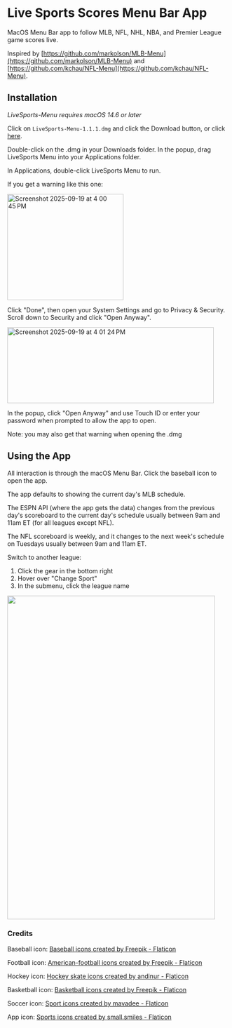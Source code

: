 <!-- Author: Zachary Kornbluth -->
<!-- GitHub: github.com/zkornbluth -->
# Live Sports Scores Menu Bar App
MacOS Menu Bar app to follow MLB, NFL, NHL, NBA, and Premier League game scores live. 

Inspired by [https://github.com/markolson/MLB-Menu](https://github.com/markolson/MLB-Menu) and [https://github.com/kchau/NFL-Menu](https://github.com/kchau/NFL-Menu).

## Installation
*LiveSports-Menu requires macOS 14.6 or later*

Click on `LiveSports-Menu-1.1.1.dmg` and click the Download button, or click [here](https://github.com/zkornbluth/LiveSports-Menu/releases/download/v1.1.1/LiveSports-Menu.1.1.1.dmg).

Double-click on the .dmg in your Downloads folder. In the popup, drag LiveSports Menu into your Applications folder.

In Applications, double-click LiveSports Menu to run.

If you get a warning like this one:

<img width="265" height="242" alt="Screenshot 2025-09-19 at 4 00 45 PM" src="https://github.com/user-attachments/assets/68e4cfc1-7c78-4004-885c-56206cd015a6" />

Click "Done", then open your System Settings and go to Privacy & Security. Scroll down to Security and click "Open Anyway". 

<img width="471" height="173" alt="Screenshot 2025-09-19 at 4 01 24 PM" src="https://github.com/user-attachments/assets/4efccec7-fd95-4d2f-ac8c-8011e3fe40b0" />

In the popup, click "Open Anyway" and use Touch ID or enter your password when prompted to allow the app to open.

Note: you may also get that warning when opening the .dmg

## Using the App
All interaction is through the macOS Menu Bar. Click the baseball icon to open the app.

The app defaults to showing the current day's MLB schedule. 

The ESPN API (where the app gets the data) changes from the previous day's scoreboard to the current day's schedule usually between 9am and 11am ET (for all leagues except NFL). 

The NFL scoreboard is weekly, and it changes to the next week's schedule on Tuesdays usually between 9am and 11am ET.

Switch to another league:
1. Click the gear in the bottom right
2. Hover over "Change Sport"
3. In the submenu, click the league name

<!--<img src="https://github.com/user-attachments/assets/2df24732-32f2-4845-9293-4aae1001dc19" width="434" height="686" />-->
<img src="https://github.com/user-attachments/assets/36d28c35-f68c-4eb2-a761-008f732ad533" width="474" height="738" />

### Credits
Baseball icon:
<a href="https://www.flaticon.com/free-icons/baseball" title="baseball icons">Baseball icons created by Freepik - Flaticon</a>

Football icon:
<a href="https://www.flaticon.com/free-icons/american-football" title="american-football icons">American-football icons created by Freepik - Flaticon</a>

Hockey icon:
<a href="https://www.flaticon.com/free-icons/hockey-skate" title="hockey skate icons">Hockey skate icons created by andinur - Flaticon</a>

Basketball icon:
<a href="https://www.flaticon.com/free-icons/basketball" title="basketball icons">Basketball icons created by Freepik - Flaticon</a>

Soccer icon:
<a href="https://www.flaticon.com/free-icons/sport" title="sport icons">Sport icons created by mavadee - Flaticon</a>

App icon:
<a href="https://www.flaticon.com/free-icons/sports" title="sports icons">Sports icons created by small.smiles - Flaticon</a>
